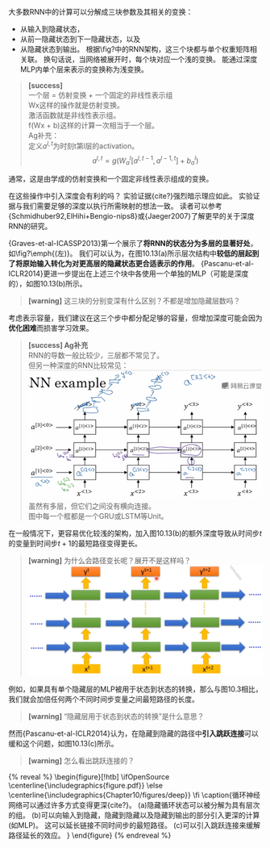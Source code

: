 大多数RNN中的计算可以分解成三块参数及其相关的变换：
+ 从输入到隐藏状态，
+ 从前一隐藏状态到下一隐藏状态，以及
+ 从隐藏状态到输出。
根据\fig?中的RNN架构，这三个块都与单个权重矩阵相关联。
换句话说，当网络被展开时，每个块对应一个浅的变换。
能通过深度MLP内单个层来表示的变换称为浅变换。  
> **[success]**  
> 一个层 = 仿射变换 + 一个固定的非线性表示组  
> Wx这样的操作就是仿射变换。  
> 激活函数就是非线性表示组。  
> f(Wx + b)这样的计算一次相当于一个层。  
Ag补充：  
定义$a^{l,t}$为时刻t第l层的activation。  
$$
a^{l,t} = g(W_a^l[a^{l,t-1}, a^{l-1,t}] + b_a^l)
$$

通常，这是由学成的仿射变换和一个固定非线性表示组成的变换。

在这些操作中引入深度会有利的吗？
实验证据{cite?}强烈暗示理应如此。
实验证据与我们需要足够的深度以执行所需映射的想法一致。
读者可以参考{Schmidhuber92,ElHihi+Bengio-nips8}或{Jaeger2007}了解更早的关于深度RNN的研究。

{Graves-et-al-ICASSP2013}第一个展示了**将RNN的状态分为多层的显著好处**，如\fig?\emph{(左)}。
我们可以认为，在图10.13(a)所示层次结构中**较低的层起到了将原始输入转化为对更高层的隐藏状态更合适表示的作用**。
{Pascanu-et-al-ICLR2014}更进一步提出在上述三个块中各使用一个单独的MLP（可能是深度的），如图10.13(b)所示。  
> **[warning]** 这三块的分别变深有什么区别？不都是增加隐藏层数吗？  

考虑表示容量，我们建议在这三个步中都分配足够的容量，但增加深度可能会因为**优化困难**而损害学习效果。  
> **[success] Ag补充**  
RNN的导数一般比较少，三层都不常见了。  
但另一种深度的RNN比较常见：  
> ![](/assets/images/Chapter10/38.png)    
虽然有多层，但它们之间没有横向连接。  
图中每一个框都是一个GRU或LSTM等Unit。  

在一般情况下，更容易优化较浅的架构，加入图10.13(b)的额外深度导致从时间步$t$的变量到时间步$t+1$的最短路径变得更长。  
> **[warning]** 为什么会路径变长呢？展开不是这样吗？  
> ![](/assets/images/Chapter10/7.png)  
  
例如，如果具有单个隐藏层的MLP被用于状态到状态的转换，那么与图10.3相比，我们就会加倍任何两个不同时间步变量之间最短路径的长度。  
> **[warning]** “隐藏层用于状态到状态的转换”是什么意思？  

然而{Pascanu-et-al-ICLR2014}认为，在隐藏到隐藏的路径中**引入跳跃连接**可以缓和这个问题，如图10.13(c)所示。  
> **[warning]** 怎么看出跳跃连接的？  

{% reveal %}
\begin{figure}[!htb]
\ifOpenSource
\centerline{\includegraphics{figure.pdf}}
\else
\centerline{\includegraphics{Chapter10/figures/deep}}
\fi
\caption{循环神经网络可以通过许多方式变得更深{cite?}。
(a)隐藏循环状态可以被分解为具有层次的组。
(b)可以向输入到隐藏，隐藏到隐藏以及隐藏到输出的部分引入更深的计算(如MLP)。
这可以延长链接不同时间步的最短路径。
(c)可以引入跳跃连接来缓解路径延长的效应。
}
\end{figure}
{% endreveal %}